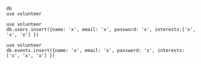 
```
db
use volunteer
```

```
use volunteer
db.users.insert({name: 'x', email: 'x', password: 'x', interests:['x', 'x', 'x'] })
   ```
```
use volunteer
db.events.insert({name: 'x', email: 'x', password: 'x', interests:['x', 'x', 'x'] })
   ```
  <!-- encript password? -->
  <!-- user input goes into database -->
  <!-- table 3 for users, creating events, and email notification -->
  <!-- where in file structure does this file go? -->
  <!-- event form sends  -->